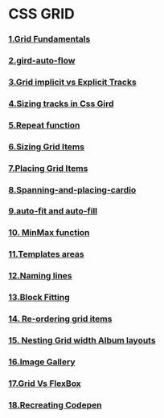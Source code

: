 # CSS GRID

### [1.Grid Fundamentals](/grid-fundamentals)

### [2.gird-auto-flow](/git-auto-flow)

### [3.Grid implicit vs Explicit Tracks](/implicit-and-explicit)

### [4.Sizing tracks in Css Gird](/sizing-tracks)

### [5.Repeat function](/use-repeat-function)

### [6.Sizing Grid Items](/sizing-grid-items)

### [7.Placing Grid Items](/placing-grid-items)

### [8.Spanning-and-placing-cardio](/spanning-and-placing-cardio)

### [9.auto-fit and auto-fill](/auto-fit-and-auto-fill)

### [10. MinMax function](/min-max)

### [11.Templates areas](/template-areas)

### [12.Naming lines](/naming-lines)

### [13.Block Fitting](/block-fitting)

### [14. Re-ordering grid items](/re-ordering)

### [15. Nesting Grid width Album layouts](/album-layouts)

### [16.Image Gallery](/image-gallery)

### [17.Grid Vs FlexBox](/flexbox-grid)

### [18.Recreating Codepen](/codepen)
